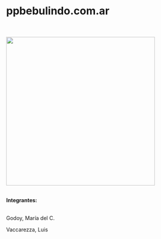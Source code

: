 # ppbebulindo.com.ar





<br><br>
<img width="400" src="https://bebulindo.com.ar/tienda/images/CartelBebulindo.jpg"/>
<br>
<br>

<b>Integrantes:</b><br><br>

 Godoy, María del C.<br>

 Vaccarezza, Luis<br>

<br><br>
